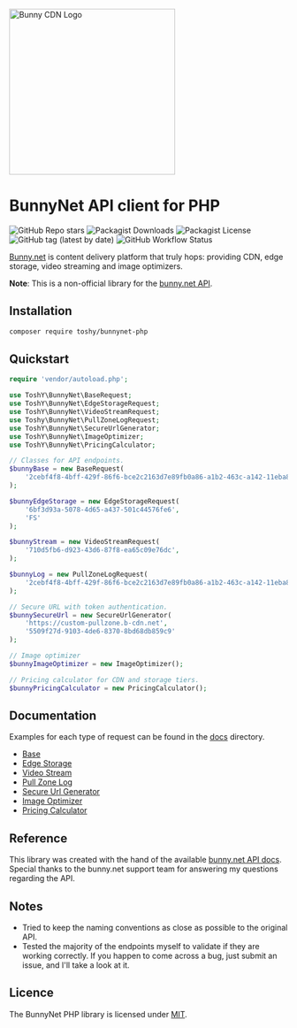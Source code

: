<br />
<a href="https://bunny.net?ref=pji59zr7a4">
    <img alt="Bunny CDN Logo" src="https://bunny.net/v2/images/bunnynet-logo-dark.svg" width="300" />
</a>

# BunnyNet API client for PHP
![GitHub Repo stars](https://img.shields.io/github/stars/toshy/bunnynet-php?label=Github%20stars&style=flat-square)
![Packagist Downloads](https://img.shields.io/packagist/dm/toshy/bunnynet-php?label=Packagist%20downloads&style=flat-square&color=007ec6)
![Packagist License](https://img.shields.io/packagist/l/toshy/bunnynet-php?label=License&style=flat-square&color=007ec6)
![GitHub tag (latest by date)](https://img.shields.io/github/v/tag/toshy/bunnynet-php?label=Tag&style=flat-square)
![GitHub Workflow Status](https://img.shields.io/github/workflow/status/toshy/bunnynet-php/PHP_CodeSniffer?label=Codesniffer&style=flat-square)

<a href="https://bunny.net?ref=pji59zr7a4">Bunny.net<a/> is content delivery platform that truly hops: providing CDN,
edge storage, video streaming and image optimizers.

**Note**: This is a non-official library for the [bunny.net API](https://docs.bunny.net/docs).

## Installation

```bash
composer require toshy/bunnynet-php
```

## Quickstart

```php
require 'vendor/autoload.php';

use ToshY\BunnyNet\BaseRequest;
use ToshY\BunnyNet\EdgeStorageRequest;
use ToshY\BunnyNet\VideoStreamRequest;
use Toshy\BunnyNet\PullZoneLogRequest;
use ToshY\BunnyNet\SecureUrlGenerator;
use ToshY\BunnyNet\ImageOptimizer;
use ToshY\BunnyNet\PricingCalculator;

// Classes for API endpoints.
$bunnyBase = new BaseRequest(
    '2cebf4f8-4bff-429f-86f6-bce2c2163d7e89fb0a86-a1b2-463c-a142-11eba8811989'
);

$bunnyEdgeStorage = new EdgeStorageRequest(
    '6bf3d93a-5078-4d65-a437-501c44576fe6',
    'FS'
);

$bunnyStream = new VideoStreamRequest(
    '710d5fb6-d923-43d6-87f8-ea65c09e76dc',
);

$bunnyLog = new PullZoneLogRequest(
    '2cebf4f8-4bff-429f-86f6-bce2c2163d7e89fb0a86-a1b2-463c-a142-11eba8811989',
);

// Secure URL with token authentication.
$bunnySecureUrl = new SecureUrlGenerator(
    'https://custom-pullzone.b-cdn.net',
    '5509f27d-9103-4de6-8370-8bd68db859c9'
);

// Image optimizer
$bunnyImageOptimizer = new ImageOptimizer();

// Pricing calculator for CDN and storage tiers.
$bunnyPricingCalculator = new PricingCalculator();
```

## Documentation
Examples for each type of request can be found in the [docs](docs) directory.

* [Base](docs/BaseRequest.md)
* [Edge Storage](docs/EdgeStorageRequest.md)
* [Video Stream](docs/VideoStreamRequest.md)
* [Pull Zone Log](docs/PullZoneLogRequest.md)
* [Secure Url Generator](docs/SecureUrlGenerator.md)
* [Image Optimizer](docs/ImageOptimizer.md)
* [Pricing Calculator](docs/PricingCalculator.md)

## Reference

This library was created with the hand of the available [bunny.net API docs](https://docs.bunny.net/reference/bunnynet-api-overview). <br />
Special thanks to the bunny.net support team for answering my questions regarding the API.

## Notes
* Tried to keep the naming conventions as close as possible to the original API.
* Tested the majority of the endpoints myself to validate if they are working correctly. If you happen to
come across a bug, just submit an issue, and I'll take a look at it.

## Licence
The BunnyNet PHP library is licensed under [MIT](LICENSE). 